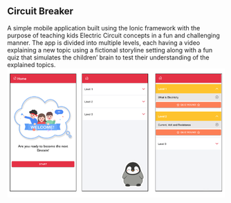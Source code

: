## Circuit Breaker

A simple mobile application built using the Ionic framework with the purpose of teaching kids Electric Circuit concepts in a fun and challenging manner. The app is divided into multiple levels, each having a video explaining a new topic using a fictional storyline setting along with a fun quiz that simulates the children’ brain to test their understanding of the explained topics.
<img src="/src/assets/img/CircuitBreaker-Screenshot1.png" alt="Circuit Breaker Screenshot" >
